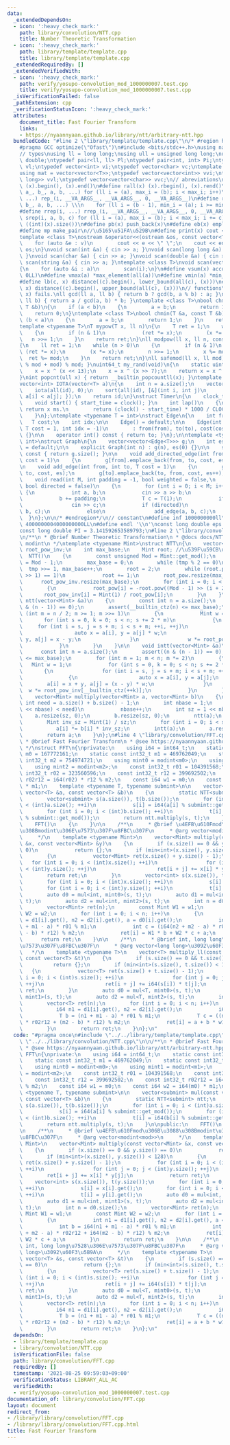 ```yaml
---
data:
  _extendedDependsOn:
  - icon: ':heavy_check_mark:'
    path: library/convolution/NTT.cpp
    title: Number Theoretic Transformation
  - icon: ':heavy_check_mark:'
    path: library/template/template.cpp
    title: library/template/template.cpp
  _extendedRequiredBy: []
  _extendedVerifiedWith:
  - icon: ':heavy_check_mark:'
    path: verify/yosupo-convolution_mod_1000000007.test.cpp
    title: verify/yosupo-convolution_mod_1000000007.test.cpp
  _isVerificationFailed: false
  _pathExtension: cpp
  _verificationStatusIcon: ':heavy_check_mark:'
  attributes:
    document_title: Fast Fourier Transform
    links:
    - https://nyaannyaan.github.io/library/ntt/arbitrary-ntt.hpp
  bundledCode: "#line 2 \"library/template/template.cpp\"\n/* #region header */\n\
    #pragma GCC optimize(\"Ofast\")\n#include <bits/stdc++.h>\nusing namespace std;\n\
    // types\nusing ll = long long;\nusing ull = unsigned long long;\nusing ld = long\
    \ double;\ntypedef pair<ll, ll> Pl;\ntypedef pair<int, int> Pi;\ntypedef vector<ll>\
    \ vl;\ntypedef vector<int> vi;\ntypedef vector<char> vc;\ntemplate <typename T>\n\
    using mat = vector<vector<T>>;\ntypedef vector<vector<int>> vvi;\ntypedef vector<vector<long\
    \ long>> vvl;\ntypedef vector<vector<char>> vvc;\n// abreviations\n#define all(x)\
    \ (x).begin(), (x).end()\n#define rall(x) (x).rbegin(), (x).rend()\n#define rep_(i,\
    \ a_, b_, a, b, ...) for (ll i = (a), max_i = (b); i < max_i; i++)\n#define rep(i,\
    \ ...) rep_(i, __VA_ARGS__, __VA_ARGS__, 0, __VA_ARGS__)\n#define rrep_(i, a_,\
    \ b_, a, b, ...) \\\n    for (ll i = (b - 1), min_i = (a); i >= min_i; i--)\n\
    #define rrep(i, ...) rrep_(i, __VA_ARGS__, __VA_ARGS__, 0, __VA_ARGS__)\n#define\
    \ srep(i, a, b, c) for (ll i = (a), max_i = (b); i < max_i; i += c)\n#define SZ(x)\
    \ ((int)(x).size())\n#define pb(x) push_back(x)\n#define eb(x) emplace_back(x)\n\
    #define mp make_pair\n//\u5165\u51FA\u529B\n#define print(x) cout << x << endl\n\
    template <class T>\nostream &operator<<(ostream &os, const vector<T> &v)\n{\n\
    \    for (auto &e : v)\n        cout << e << \" \";\n    cout << endl;\n    return\
    \ os;\n}\nvoid scan(int &a) { cin >> a; }\nvoid scan(long long &a) { cin >> a;\
    \ }\nvoid scan(char &a) { cin >> a; }\nvoid scan(double &a) { cin >> a; }\nvoid\
    \ scan(string &a) { cin >> a; }\ntemplate <class T>\nvoid scan(vector<T> &a)\n\
    {\n    for (auto &i : a)\n        scan(i);\n}\n#define vsum(x) accumulate(all(x),\
    \ 0LL)\n#define vmax(a) *max_element(all(a))\n#define vmin(a) *min_element(all(a))\n\
    #define lb(c, x) distance((c).begin(), lower_bound(all(c), (x)))\n#define ub(c,\
    \ x) distance((c).begin(), upper_bound(all(c), (x)))\n// functions\n// gcd(0,\
    \ x) fails.\nll gcd(ll a, ll b) { return b ? gcd(b, a % b) : a; }\nll lcm(ll a,\
    \ ll b) { return a / gcd(a, b) * b; }\ntemplate <class T>\nbool chmax(T &a, const\
    \ T &b)\n{\n    if (a < b)\n    {\n        a = b;\n        return 1;\n    }\n\
    \    return 0;\n}\ntemplate <class T>\nbool chmin(T &a, const T &b)\n{\n    if\
    \ (b < a)\n    {\n        a = b;\n        return 1;\n    }\n    return 0;\n}\n\
    template <typename T>\nT mypow(T x, ll n)\n{\n    T ret = 1;\n    while (n > 0)\n\
    \    {\n        if (n & 1)\n            (ret *= x);\n        (x *= x);\n     \
    \   n >>= 1;\n    }\n    return ret;\n}\nll modpow(ll x, ll n, const ll mod)\n\
    {\n    ll ret = 1;\n    while (n > 0)\n    {\n        if (n & 1)\n           \
    \ (ret *= x);\n        (x *= x);\n        n >>= 1;\n        x %= mod;\n      \
    \  ret %= mod;\n    }\n    return ret;\n}\nll safemod(ll x, ll mod) { return (x\
    \ % mod + mod) % mod; }\nuint64_t my_rand(void)\n{\n    static uint64_t x = 88172645463325252ULL;\n\
    \    x = x ^ (x << 13);\n    x = x ^ (x >> 7);\n    return x = x ^ (x << 17);\n\
    }\nint popcnt(ull x) { return __builtin_popcountll(x); }\ntemplate <typename T>\n\
    vector<int> IOTA(vector<T> a)\n{\n    int n = a.size();\n    vector<int> id(n);\n\
    \    iota(all(id), 0);\n    sort(all(id), [&](int i, int j)\n         { return\
    \ a[i] < a[j]; });\n    return id;\n}\nstruct Timer\n{\n    clock_t start_time;\n\
    \    void start() { start_time = clock(); }\n    int lap()\n    {\n        //\
    \ return x ms.\n        return (clock() - start_time) * 1000 / CLOCKS_PER_SEC;\n\
    \    }\n};\ntemplate <typename T = int>\nstruct Edge\n{\n    int from, to;\n \
    \   T cost;\n    int idx;\n\n    Edge() = default;\n\n    Edge(int from, int to,\
    \ T cost = 1, int idx = -1)\n        : from(from), to(to), cost(cost), idx(idx)\
    \ {}\n\n    operator int() const { return to; }\n};\n\ntemplate <typename T =\
    \ int>\nstruct Graph\n{\n    vector<vector<Edge<T>>> g;\n    int es;\n\n    Graph()\
    \ = default;\n\n    explicit Graph(int n) : g(n), es(0) {}\n\n    size_t size()\
    \ const { return g.size(); }\n\n    void add_directed_edge(int from, int to, T\
    \ cost = 1)\n    {\n        g[from].emplace_back(from, to, cost, es++);\n    }\n\
    \n    void add_edge(int from, int to, T cost = 1)\n    {\n        g[from].emplace_back(from,\
    \ to, cost, es);\n        g[to].emplace_back(to, from, cost, es++);\n    }\n\n\
    \    void read(int M, int padding = -1, bool weighted = false,\n             \
    \ bool directed = false)\n    {\n        for (int i = 0; i < M; i++)\n       \
    \ {\n            int a, b;\n            cin >> a >> b;\n            a += padding;\n\
    \            b += padding;\n            T c = T(1);\n            if (weighted)\n\
    \                cin >> c;\n            if (directed)\n                add_directed_edge(a,\
    \ b, c);\n            else\n                add_edge(a, b, c);\n        }\n  \
    \  }\n};\n\n/* #endregion*/\n// constant\n#define inf 1000000000ll\n#define INF\
    \ 4000000004000000000LL\n#define endl '\\n'\nconst long double eps = 0.000000000000001;\n\
    const long double PI = 3.141592653589793;\n#line 2 \"library/convolution/NTT.cpp\"\
    \n/**\n * @brief Number Theoretic Transformation\n * @docs docs/NTT.md\n * @param\
    \ modint\n */\ntemplate <typename Mint>\nstruct NTT\n{\n    vector<Mint> root_pow,\
    \ root_pow_inv;\n    int max_base;\n    Mint root; //\u539F\u59CB\u6839\n\n  \
    \  NTT()\n    {\n        const unsigned Mod = Mint::get_mod();\n        auto tmp\
    \ = Mod - 1;\n        max_base = 0;\n        while (tmp % 2 == 0)\n          \
    \  tmp >>= 1, max_base++;\n        root = 2;\n        while (root.pow((Mod - 1)\
    \ >> 1) == 1)\n            root += 1;\n        root_pow.resize(max_base);\n  \
    \      root_pow_inv.resize(max_base);\n        for (int i = 0; i < max_base; i++)\n\
    \        {\n            root_pow[i] = -root.pow((Mod - 1) >> (i + 2));\n     \
    \       root_pow_inv[i] = Mint(1) / root_pow[i];\n        }\n    }\n\n    void\
    \ ntt(vector<Mint> &a)\n    {\n        const int n = a.size();\n        assert((n\
    \ & (n - 1)) == 0);\n        assert(__builtin_ctz(n) <= max_base);\n        for\
    \ (int m = n / 2; m >= 1; m >>= 1)\n        {\n            Mint w = 1;\n     \
    \       for (int s = 0, k = 0; s < n; s += 2 * m)\n            {\n           \
    \     for (int i = s, j = s + m; i < s + m; ++i, ++j)\n                {\n   \
    \                 auto x = a[i], y = a[j] * w;\n                    a[i] = x +\
    \ y, a[j] = x - y;\n                }\n                w *= root_pow[__builtin_ctz(++k)];\n\
    \            }\n        }\n    }\n\n    void intt(vector<Mint> &a)\n    {\n  \
    \      const int n = a.size();\n        assert((n & (n - 1)) == 0);\n        assert(__builtin_ctz(n)\
    \ <= max_base);\n        for (int m = 1; m < n; m *= 2)\n        {\n         \
    \   Mint w = 1;\n            for (int s = 0, k = 0; s < n; s += 2 * m)\n     \
    \       {\n                for (int i = s, j = s + m; i < s + m; ++i, ++j)\n \
    \               {\n                    auto x = a[i], y = a[j];\n            \
    \        a[i] = x + y, a[j] = (x - y) * w;\n                }\n              \
    \  w *= root_pow_inv[__builtin_ctz(++k)];\n            }\n        }\n    }\n\n\
    \    vector<Mint> multiply(vector<Mint> a, vector<Mint> b)\n    {\n        const\
    \ int need = a.size() + b.size() - 1;\n        int nbase = 1;\n        while ((1\
    \ << nbase) < need)\n            nbase++;\n        int sz = 1 << nbase;\n    \
    \    a.resize(sz, 0);\n        b.resize(sz, 0);\n        ntt(a);\n        ntt(b);\n\
    \        Mint inv_sz = Mint(1) / sz;\n        for (int i = 0; i < sz; i++)\n \
    \           a[i] *= b[i] * inv_sz;\n        intt(a);\n        a.resize(need);\n\
    \        return a;\n    }\n};\n#line 4 \"library/convolution/FFT.cpp\"\n\n/**\n\
    \ * @brief Fast Fourier Transform\n * @see https://nyaannyaan.github.io/library/ntt/arbitrary-ntt.hpp\n\
    \ */\nstruct FFT\n{\nprivate:\n    using i64 = int64_t;\n    static const int32_t\
    \ m0 = 167772161;\n    static const int32_t m1 = 469762049;\n    static const\
    \ int32_t m2 = 754974721;\n    using mint0 = modint<m0>;\n    using mint1 = modint<m1>;\n\
    \    using mint2 = modint<m2>;\n    const int32_t r01 = 104391568;\n    const\
    \ int32_t r02 = 323560596;\n    const int32_t r12 = 399692502;\n    const int32_t\
    \ r02r12 = i64(r02) * r12 % m2;\n    const i64 w1 = m0;\n    const i64 w2 = i64(m0)\
    \ * m1;\n    template <typename T, typename submint>\n\n    vector<submint> mul(const\
    \ vector<T> &a, const vector<T> &b)\n    {\n        static NTT<submint> ntt;\n\
    \        vector<submint> s(a.size()), t(b.size());\n        for (int i = 0; i\
    \ < (int)a.size(); ++i)\n            s[i] = i64(a[i] % submint::get_mod());\n\
    \        for (int i = 0; i < (int)b.size(); ++i)\n            t[i] = i64(b[i]\
    \ % submint::get_mod());\n        return ntt.multiply(s, t);\n    }\n\npublic:\n\
    \    FFT()\n    {\n    }\n\n    /**\n     * @brief \u4EFB\u610Fmod\u306B\u3088\
    \u308Bmodint\u306E\u7573\u307F\u8FBC\u307F\n     * @arg vector<modint<mod>>\n\
    \     */\n    template <typename Mint>\n    vector<Mint> multiply(const vector<Mint>\
    \ &x, const vector<Mint> &y)\n    {\n        if (x.size() == 0 && y.size() ==\
    \ 0)\n            return {};\n        if (min<int>(x.size(), y.size()) < 128)\n\
    \        {\n            vector<Mint> ret(x.size() + y.size() - 1);\n         \
    \   for (int i = 0; i < (int)x.size(); ++i)\n                for (int j = 0; j\
    \ < (int)y.size(); ++j)\n                    ret[i + j] += x[i] * y[j];\n    \
    \        return ret;\n        }\n        vector<int> s(x.size()), t(y.size());\n\
    \        for (int i = 0; i < (int)x.size(); ++i)\n            s[i] = x[i].get();\n\
    \        for (int i = 0; i < (int)y.size(); ++i)\n            t[i] = y[i].get();\n\
    \        auto d0 = mul<int, mint0>(s, t);\n        auto d1 = mul<int, mint1>(s,\
    \ t);\n        auto d2 = mul<int, mint2>(s, t);\n        int n = d0.size();\n\
    \        vector<Mint> ret(n);\n        const Mint W1 = w1;\n        const Mint\
    \ W2 = w2;\n        for (int i = 0; i < n; i++)\n        {\n            int n1\
    \ = d1[i].get(), n2 = d2[i].get(), a = d0[i].get();\n            int b = i64(n1\
    \ + m1 - a) * r01 % m1;\n            int c = (i64(n2 + m2 - a) * r02r12 + i64(m2\
    \ - b) * r12) % m2;\n            ret[i] = W1 * b + W2 * c + a;\n        }\n  \
    \      return ret;\n    }\n\n    /**\n     * @brief int, long long\u7528\u306E\
    \u7573\u307F\u8FBC\u307F\n     * @arg vector<long long>\u3092\u60F3\u5B9A\n  \
    \   */\n    template <typename T>\n    vector<T> multiply_ll(const vector<T> &s,\
    \ const vector<T> &t)\n    {\n        if (s.size() == 0 && t.size() == 0)\n  \
    \          return {};\n        if (min<int>(s.size(), t.size()) < 128)\n     \
    \   {\n            vector<T> ret(s.size() + t.size() - 1);\n            for (int\
    \ i = 0; i < (int)s.size(); ++i)\n                for (int j = 0; j < (int)t.size();\
    \ ++j)\n                    ret[i + j] += i64(s[i]) * t[j];\n            return\
    \ ret;\n        }\n        auto d0 = mul<T, mint0>(s, t);\n        auto d1 = mul<T,\
    \ mint1>(s, t);\n        auto d2 = mul<T, mint2>(s, t);\n        int n = d0.size();\n\
    \        vector<T> ret(n);\n        for (int i = 0; i < n; i++)\n        {\n \
    \           i64 n1 = d1[i].get(), n2 = d2[i].get();\n            i64 a = d0[i].get();\n\
    \            T b = (n1 + m1 - a) * r01 % m1;\n            T c = ((n2 + m2 - a)\
    \ * r02r12 + (m2 - b) * r12) % m2;\n            ret[i] = a + b * w1 + c * w2;\n\
    \        }\n        return ret;\n    }\n};\n"
  code: "#pragma once\n#include \"../../library/template/template.cpp\"\n#include\
    \ \"../../library/convolution/NTT.cpp\"\n\n/**\n * @brief Fast Fourier Transform\n\
    \ * @see https://nyaannyaan.github.io/library/ntt/arbitrary-ntt.hpp\n */\nstruct\
    \ FFT\n{\nprivate:\n    using i64 = int64_t;\n    static const int32_t m0 = 167772161;\n\
    \    static const int32_t m1 = 469762049;\n    static const int32_t m2 = 754974721;\n\
    \    using mint0 = modint<m0>;\n    using mint1 = modint<m1>;\n    using mint2\
    \ = modint<m2>;\n    const int32_t r01 = 104391568;\n    const int32_t r02 = 323560596;\n\
    \    const int32_t r12 = 399692502;\n    const int32_t r02r12 = i64(r02) * r12\
    \ % m2;\n    const i64 w1 = m0;\n    const i64 w2 = i64(m0) * m1;\n    template\
    \ <typename T, typename submint>\n\n    vector<submint> mul(const vector<T> &a,\
    \ const vector<T> &b)\n    {\n        static NTT<submint> ntt;\n        vector<submint>\
    \ s(a.size()), t(b.size());\n        for (int i = 0; i < (int)a.size(); ++i)\n\
    \            s[i] = i64(a[i] % submint::get_mod());\n        for (int i = 0; i\
    \ < (int)b.size(); ++i)\n            t[i] = i64(b[i] % submint::get_mod());\n\
    \        return ntt.multiply(s, t);\n    }\n\npublic:\n    FFT()\n    {\n    }\n\
    \n    /**\n     * @brief \u4EFB\u610Fmod\u306B\u3088\u308Bmodint\u306E\u7573\u307F\
    \u8FBC\u307F\n     * @arg vector<modint<mod>>\n     */\n    template <typename\
    \ Mint>\n    vector<Mint> multiply(const vector<Mint> &x, const vector<Mint> &y)\n\
    \    {\n        if (x.size() == 0 && y.size() == 0)\n            return {};\n\
    \        if (min<int>(x.size(), y.size()) < 128)\n        {\n            vector<Mint>\
    \ ret(x.size() + y.size() - 1);\n            for (int i = 0; i < (int)x.size();\
    \ ++i)\n                for (int j = 0; j < (int)y.size(); ++j)\n            \
    \        ret[i + j] += x[i] * y[j];\n            return ret;\n        }\n    \
    \    vector<int> s(x.size()), t(y.size());\n        for (int i = 0; i < (int)x.size();\
    \ ++i)\n            s[i] = x[i].get();\n        for (int i = 0; i < (int)y.size();\
    \ ++i)\n            t[i] = y[i].get();\n        auto d0 = mul<int, mint0>(s, t);\n\
    \        auto d1 = mul<int, mint1>(s, t);\n        auto d2 = mul<int, mint2>(s,\
    \ t);\n        int n = d0.size();\n        vector<Mint> ret(n);\n        const\
    \ Mint W1 = w1;\n        const Mint W2 = w2;\n        for (int i = 0; i < n; i++)\n\
    \        {\n            int n1 = d1[i].get(), n2 = d2[i].get(), a = d0[i].get();\n\
    \            int b = i64(n1 + m1 - a) * r01 % m1;\n            int c = (i64(n2\
    \ + m2 - a) * r02r12 + i64(m2 - b) * r12) % m2;\n            ret[i] = W1 * b +\
    \ W2 * c + a;\n        }\n        return ret;\n    }\n\n    /**\n     * @brief\
    \ int, long long\u7528\u306E\u7573\u307F\u8FBC\u307F\n     * @arg vector<long\
    \ long>\u3092\u60F3\u5B9A\n     */\n    template <typename T>\n    vector<T> multiply_ll(const\
    \ vector<T> &s, const vector<T> &t)\n    {\n        if (s.size() == 0 && t.size()\
    \ == 0)\n            return {};\n        if (min<int>(s.size(), t.size()) < 128)\n\
    \        {\n            vector<T> ret(s.size() + t.size() - 1);\n            for\
    \ (int i = 0; i < (int)s.size(); ++i)\n                for (int j = 0; j < (int)t.size();\
    \ ++j)\n                    ret[i + j] += i64(s[i]) * t[j];\n            return\
    \ ret;\n        }\n        auto d0 = mul<T, mint0>(s, t);\n        auto d1 = mul<T,\
    \ mint1>(s, t);\n        auto d2 = mul<T, mint2>(s, t);\n        int n = d0.size();\n\
    \        vector<T> ret(n);\n        for (int i = 0; i < n; i++)\n        {\n \
    \           i64 n1 = d1[i].get(), n2 = d2[i].get();\n            i64 a = d0[i].get();\n\
    \            T b = (n1 + m1 - a) * r01 % m1;\n            T c = ((n2 + m2 - a)\
    \ * r02r12 + (m2 - b) * r12) % m2;\n            ret[i] = a + b * w1 + c * w2;\n\
    \        }\n        return ret;\n    }\n};\n"
  dependsOn:
  - library/template/template.cpp
  - library/convolution/NTT.cpp
  isVerificationFile: false
  path: library/convolution/FFT.cpp
  requiredBy: []
  timestamp: '2021-08-25 09:59:03+09:00'
  verificationStatus: LIBRARY_ALL_AC
  verifiedWith:
  - verify/yosupo-convolution_mod_1000000007.test.cpp
documentation_of: library/convolution/FFT.cpp
layout: document
redirect_from:
- /library/library/convolution/FFT.cpp
- /library/library/convolution/FFT.cpp.html
title: Fast Fourier Transform
---
```

